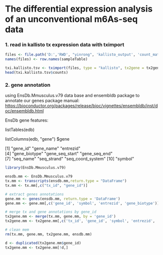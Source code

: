 The differential expression analysis of an unconventional m6As-seq data
=================

### 1. read in kallisto tx expression data with tximport

```R
files <- file.path('D:','RWD', "yinrong", 'kallisto_output', 'count_matrix', row.names(sampleTable), "abundance_mod.tsv")
names(files) <- row.names(sampleTable)

txi.kallisto.tsv <- tximport(files, type = "kallisto", tx2gene = tx2gene.mm)
head(txi.kallisto.tsv$counts)
```
### 2. gene annotation

using EnsDb.Mmusculus.v79 data base and ensembldb package to annotate our genes
package manual: https://bioconductor.org/packages/release/bioc/vignettes/ensembldb/inst/doc/ensembldb.html

EnsDb gene features:

listTables(edb)

listColumns(edb, "gene")
$gene

[1] "gene_id"          "gene_name"        "entrezid"        
[4] "gene_biotype"     "gene_seq_start"   "gene_seq_end"    
[7] "seq_name"         "seq_strand"       "seq_coord_system"
[10] "symbol"



```R
library(EnsDb.Mmusculus.v79)

ensdb.mm <- EnsDb.Mmusculus.v79
tx.mm <- transcripts(ensdb.mm,return.type = "DataFrame")
tx.mm <- tx.mm[,c("tx_id", "gene_id")]

# extract genes annotations
gene.mm <- genes(ensdb.mm, return.type = 'DataFrame')
gene.mm <- gene.mm[,c('gene_id', 'symbol', 'entrezid', 'gene_biotype')]

# merge tx and gene annotations by gene_id
tx2gene.mm <- merge(tx.mm, gene.mm, by = 'gene_id')
tx2gene.mm <- tx2gene.mm[,c('tx_id', 'gene_id', 'symbol', 'entrezid', 'gene_biotype')]

# clean mem
rm(tx.mm, gene.mm, tx2gene.mm, ensdb.mm)

d <- duplicated(tx2gene.mm$gene_id)
tx2gene.mm <- tx2gene.mm[!d,]
```
